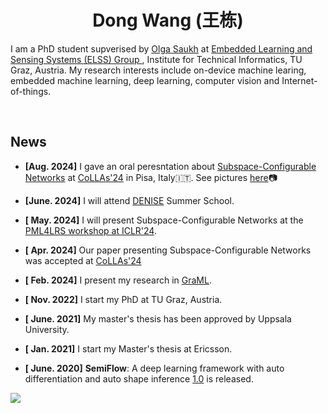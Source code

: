 
<!--
Badges from 
- https://github.com/alexandresanlim/Badges4-README.md-Profile
- https://shields.io/
inspired by 
- https://github.com/zhouyangit/zhouyangit
- https://github.com/journey-ad/journey-ad
-->
<div align="center"> <h1>Dong Wang (王栋)</h1></div> 


I am a PhD student supverised by [Olga Saukh](http://www.olgasaukh.com/) at [Embedded Learning and Sensing Systems (ELSS) Group  ](https://www.tugraz.at/en/arbeitsgruppen/iti-teams/embedded-learning-and-sensing-systems/team-contact), Institute for Technical Informatics, TU Graz, Austria. My research interests include on-device machine learing, embedded machine learning, deep learning, computer vision and Internet-of-things.

<div align="center">
<a href="https://scholar.google.com/citations?user=ywFx8dgAAAAJ&hl=en" target="_blank"><img src="https://img.shields.io/badge/Goole_Scholar-4285F4?style=for-the-badge&logo=googlescholar&logoColor=white" alt=""></a>
<a href="https://github.com/nanguoyu" target="_blank"><img src="https://img.shields.io/badge/GitHub-100000?style=for-the-badge&logo=github&logoColor=white" alt=""></a>
<a href="mailto:dongwang@wangdongdong.wang" target="_blank"><img src="https://img.shields.io/badge/Email-25D366?style=for-the-badge&logo=gmail&logoColor=white" alt=""></a>
<a href="https://www.linkedin.com/in/dongwangWilliam" target="_blank"><img src="https://img.shields.io/badge/LinkedIn-0077B5?style=for-the-badge&logo=linkedin&logoColor=white" alt=""></a>
<a href="https://wangdongdong.wang/" target="_blank"><img src="https://img.shields.io/badge/Homepage-4A154B?style=for-the-badge&logo=Homepage&logoColor=white" alt=""></a>
<a href="https://www.nanguoyu.com/" target="_blank"><img src="https://img.shields.io/badge/Chinese_Blog-D14836?style=for-the-badge&logo=wordpress&logoColor=white" alt=""></a>
</div>

## News
- **[Aug. 2024]** I gave an oral peresntation about [Subspace-Configurable Networks](https://wangdongdong.wang/publication/scn/) at [CoLLAs'24](https://lifelong-ml.cc/) in Pisa, Italy🇮🇹. See pictures [here](https://x.com/DongWan06935465/status/1818391420820234523)📷

- **[June. 2024]** I will attend [DENISE](https://www.fh-joanneum.at/veranstaltung/denise-summer-school/) Summer School.

- **[ May. 2024]** I will present Subspace-Configurable Networks at the [PML4LRS workshop at ICLR'24](https://pml4dc.github.io/iclr2024/).

- **[ Apr. 2024]** Our paper presenting Subspace-Configurable Networks was accepted at [CoLLAs'24](https://lifelong-ml.cc/) <a href="https://arxiv.org/abs/2305.13536" target="_blank"><img src="https://img.shields.io/badge/arxiv-100000?style=flat&logo=arxiv&logoColor=white" alt=""></a> <a href="https://github.com/osaukh/subspace-configurable-networks" target="_blank"><img src="https://img.shields.io/badge/github-100000?style=flat&logo=github&logoColor=white" alt=""></a> <a href="https://wangdongdong.wang/publication/scn/" target="_blank"><img src="https://img.shields.io/badge/paper_web-100000?style=flat&logo=markdown&logoColor=white" alt=""></a>

- **[ Feb. 2024]** I present my research in [GraML](https://www.tugraz.at/en/research/research-at-tu-graz/research-centers/graz-center-for-machine-learning).

- **[ Nov. 2022]** I start my PhD at TU Graz, Austria.

- **[ June. 2021]** My master's thesis has been approved by Uppsala University. <a href="http://urn.kb.se/resolve?urn=urn:nbn:se:uu:diva-446379" target="_blank"><img src="https://img.shields.io/badge/PDF-100000?style=flat&logo=adobeacrobatreader&logoColor=white" alt=""></a>

- **[ Jan. 2021]** I start my Master's thesis at Ericsson.

- **[ June. 2020]** **SemiFlow**: A deep learning framework with auto differentiation and auto shape inference [1.0](https://github.com/nanguoyu/SemiFlow) is released.



![](https://visitor-badge.laobi.icu/badge?page_id=nanguoyu-ad.readme)
